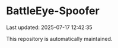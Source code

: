 # BattleEye-Spoofer

Last updated: 2025-07-17 12:42:35

This repository is automatically maintained.

